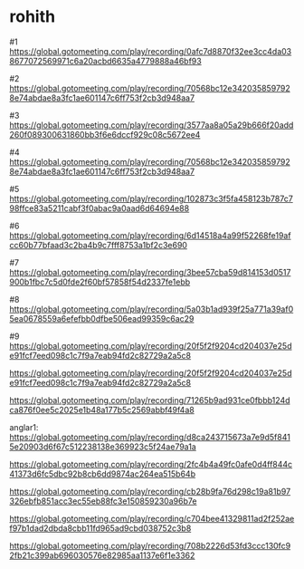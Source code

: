 # rohith

#1
https://global.gotomeeting.com/play/recording/0afc7d8870f32ee3cc4da038677072569971c6a20acbd6635a4779888a46bf93

#2
https://global.gotomeeting.com/play/recording/70568bc12e3420358597928e74abdae8a3fc1ae601147c6ff753f2cb3d948aa7

#3
https://global.gotomeeting.com/play/recording/3577aa8a05a29b666f20add260f089300631860bb3f6e6dccf929c08c5672ee4

#4 
https://global.gotomeeting.com/play/recording/70568bc12e3420358597928e74abdae8a3fc1ae601147c6ff753f2cb3d948aa7

#5
https://global.gotomeeting.com/play/recording/102873c3f5fa458123b787c798ffce83a5211cabf3f0abac9a0aad6d64694e88

#6
https://global.gotomeeting.com/play/recording/6d14518a4a99f52268fe19afcc60b77bfaad3c2ba4b9c7fff8753a1bf2c3e690

#7
https://global.gotomeeting.com/play/recording/3bee57cba59d814153d0517900b1fbc7c5d0fde2f60bf57858f54d2337fe1ebb

#8
https://global.gotomeeting.com/play/recording/5a03b1ad939f25a771a39af05ea0678559a6efefbb0dfbe506ead99359c6ac29

#9
https://global.gotomeeting.com/play/recording/20f5f2f9204cd204037e25de91fcf7eed098c1c7f9a7eab94fd2c82729a2a5c8

https://global.gotomeeting.com/play/recording/20f5f2f9204cd204037e25de91fcf7eed098c1c7f9a7eab94fd2c82729a2a5c8

https://global.gotomeeting.com/play/recording/71265b9ad931ce0fbbb124dca876f0ee5c2025e1b48a177b5c2569abbf49f4a8


anglar1:
https://global.gotomeeting.com/play/recording/d8ca243715673a7e9d5f8415e20903d6f67c512238138e369923c5f24ae79a1a

https://global.gotomeeting.com/play/recording/2fc4b4a49fc0afe0d4ff844c41373d6fc5dbc92b8cb6dd9874ac264ea515b64b

https://global.gotomeeting.com/play/recording/cb28b9fa76d298c19a81b97326ebfb851acc3ec55eb88fc3e150859230a96b7e

https://global.gotomeeting.com/play/recording/c704bee41329811ad2f252aef97b1dad2dbda8cbb11fd965ad9cbd038752c3b8

https://global.gotomeeting.com/play/recording/708b2226d53fd3ccc130fc92fb21c399ab696030576e82985aa1137e6f1e3362
